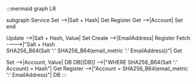 :::mermaid
graph LR


subgraph Service
    Set -->|Salt + Hash| Get
    Register
    Get -->|Account| Set
end

Update -->|Salt + Hash, Value| Set
Create -->|EmailAddress| Register
Fetch ---->|"Salt + Hash <br> SHA256_B64(Salt ':' SHA256_B64(email_metric ':' EmailAddress))"| Get

Set -->|Account, Value| DB
DB[(DB)] -->|"WHERE SHA256_B64(Salt ':' Account) = Hash"| Get
Register -->|"Account = SHA256_B64(email_metric ':' EmailAddress)"| DB
:::